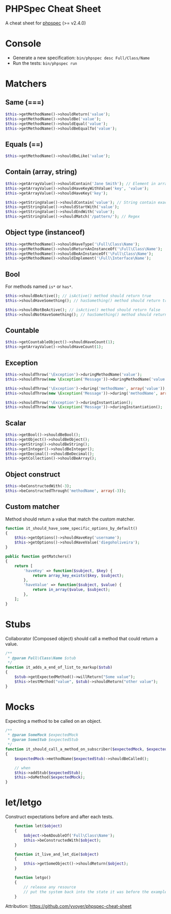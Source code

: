 PHPSpec Cheat Sheet
===================
A cheat sheet for [phpspec](https://github.com/phpspec/phpspec) (>= v2.4.0)

# Console
* Generate a new specification: `bin/phpspec desc Full/Class/Name`
* Run the tests: `bin/phpspec run`

# Matchers

## Same (===)

``` PHP
$this->getMethodName()->shouldReturn('value');
$this->getMethodName()->shouldBe('value');
$this->getMethodName()->shouldEqual('value');
$this->getMethodName()->shouldBeEqualTo('value');
```

## Equals (==)

``` PHP
$this->getMethodName()->shouldBeLike('value');
```

## Contain (array, string)

``` PHP
$this->getArrayValue()->shouldContain('Jane Smith'); // Element in array (===)
$this->getArrayValue()->shouldHaveKeyWithValue('key', 'value');
$this->getArrayValue()->shouldHaveKey('key');

$this->getStringValue()->shouldContain('value'); // String contain exact value (===)
$this->getStringValue()->shouldStartWith('value');
$this->getStringValue()->shouldEndWith('value');
$this->getStringValue()->shouldMatch('/pattern/'); // Regex
```

## Object type (instanceof)

``` PHP
$this->getMethodName()->shouldHaveType('\Full\Class\Name');
$this->getMethodName()->shouldReturnAnInstanceOf('\Full\Class\Name');
$this->getMethodName()->shouldBeAnInstanceOf('\Full\Class\Name');
$this->getMethodName()->shouldImplement('\Full\Interface\Name');
```

## Bool

For methods named `is*` or `has*`.

``` PHP
$this->shouldBeActive(); // isActive() method should return true
$this->shouldHaveSomething(); // hasSomething() method should return true

$this->shouldNotBeActive(); // isActive() method should return false
$this->shouldNotHaveSomething(); // hasSomething() method should return false
```

## Countable

``` PHP
$this->getCountableObject()->shouldHaveCount(1);
$this->getArrayValue()->shouldHaveCount(1);
```

## Exception

``` PHP
$this->shouldThrow('\Exception')->duringMethodName('value');
$this->shouldThrow(new \Exception('Message'))->duringMethodName('value');

$this->shouldThrow('\Exception')->during('methodName', array('value'));
$this->shouldThrow(new \Exception('Message'))->during('methodName', array('value'));

$this->shouldThrow('\Exception')->duringInstantiation();
$this->shouldThrow(new \Exception('Message'))->duringInstantiation();
```

## Scalar

``` PHP
$this->getBool()->shouldBeBool();
$this->getObject()->shouldBeObject();
$this->getString()->shouldBeString();
$this->getInteger()->shouldBeInteger();
$this->getDecimal()->shouldBeDecimal();
$this->getCollection()->shouldBeArray();
```

## Object construct

``` php
$this->beConstructedWith(-3);
$this->beConstructedThrough('methodName', array(-3));
```

## Custom matcher
Method should return a value that match the custom matcher.

``` PHP
function it_should_have_some_specific_options_by_default()
{
    $this->getOptions()->shouldHaveKey('username');
    $this->getOptions()->shouldHaveValue('diegoholiveira');
}

public function getMatchers()
{
    return [
        'haveKey' => function($subject, $key) {
            return array_key_exists($key, $subject);
        },
        'haveValue' => function($subject, $value) {
            return in_array($value, $subject);
        },
    ];
}
```

# Stubs
Collaborator (Composed object) should call a method that could return a value.

``` PHP
/**
 * @param Full\Class\Name $stub
 */
function it_adds_a_end_of_list_to_markup($stub)
{
    $stub->getExpectedMethod()->willReturn("Some value");
    $this->testMethod("value", $stub)->shouldReturn("other value");
}
```

# Mocks
Expecting a method to be called on an object.

``` PHP
/**
 * @param SomeMock $expectedMock
 * @param SomeStub $expectedStub
 */
function it_should_call_a_method_on_subscriber($expectedMock, $expectedStub)
{
    $expectedMock->methodName($expectedStub)->shouldBeCalled();

    // when
    $this->addStub($expectedStub);
    $this->doMethod($expectedMock);
}
```

# let/letgo
Construct expectations before and after each tests.

``` PHP
    function let($object)
    {
        $object->beADoubleOf('Full\Class\Name');
        $this->beConstructedWith($object);
    }

    function it_live_and_let_die($object)
    {
        $this->getSomeObject()->shouldReturn($object);
    }

    function letgo()
    {
        // release any resource
        // put the system back into the state it was before the example
    }
```

Attribution: https://github.com/yvoyer/phpspec-cheat-sheet
